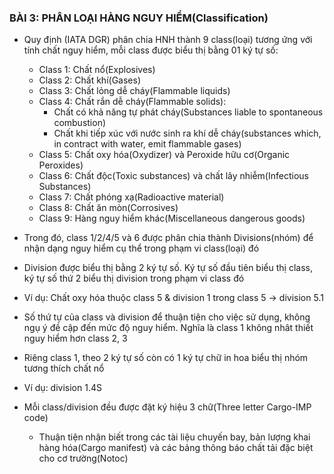 ### BÀI 3: PHÂN LOẠI HÀNG NGUY HIỂM(Classification)

- Quy định (IATA DGR) phân chia HNH thành 9 class(loại) tương ứng với tính chất nguy hiểm, mỗi class được biểu thị bằng 01 ký tự số:

  - Class 1: Chất nổ(Explosives)
  - Class 2: Chất khí(Gases)
  - Class 3: Chất lỏng dễ cháy(Flammable liquids)
  - Class 4: Chất rắn dễ cháy(Flammable solids):
    - Chất có khả năng tự phát cháy(Substances liable to spontaneous combustion)
    - Chất khi tiếp xúc với nước sinh ra khí dễ cháy(substances which, in contract with water, emit flammable gases)
  - Class 5: Chất oxy hóa(Oxydizer) và Peroxide hữu cơ(Organic Peroxides)
  - Class 6: Chất độc(Toxic substances) và chất lây nhiễm(Infectious Substances)
  - Class 7: Chất phóng xạ(Radioactive material)
  - Class 8: Chất ăn mòn(Corrosives)
  - Class 9: Hàng nguy hiểm khác(Miscellaneous dangerous goods)

- Trong đó, class 1/2/4/5 và 6 được phân chia thành Divisions(nhóm) để nhận dạng nguy hiểm cụ thể trong phạm vi class(loại) đó
- Division được biểu thị bằng 2 ký tự số. Ký tự số đầu tiên biểu thị class, ký tự số thứ 2 biểu thị division trong phạm vi class đó
- Ví dụ: Chất oxy hóa thuộc class 5 & division 1 trong class 5 -> division 5.1
- Số thứ tự của class và division để thuận tiện cho việc sử dụng, không ngụ ý đề cập đến mức độ nguy hiểm. Nghĩa là class 1 không nhât thiết nguy hiểm hơn class 2, 3
- Riêng class 1, theo 2 ký tự số còn có 1 ký tự chữ in hoa biểu thị nhóm tương thích chất nổ
- Ví dụ: division 1.4S
- Mỗi class/division đều được đặt ký hiệu 3 chữ(Three letter Cargo-IMP code)
  - Thuận tiện nhận biết trong các tài liệu chuyến bay, bản lượng khai hàng hóa(Cargo manifest) và các bảng thông báo chất tải đặc biệt cho cơ trường(Notoc)
